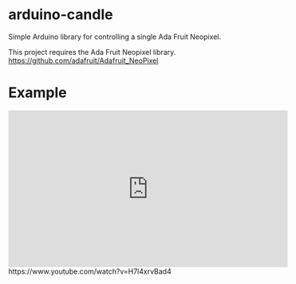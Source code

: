 # arduino-candle
Simple Arduino library for controlling a single Ada Fruit Neopixel.

This project requires the Ada Fruit Neopixel library. https://github.com/adafruit/Adafruit_NeoPixel

# Example
<iframe width="560" height="315" src="https://www.youtube.com/embed/H7l4xrvBad4" frameborder="0" allowfullscreen></iframe>
https://www.youtube.com/watch?v=H7l4xrvBad4
